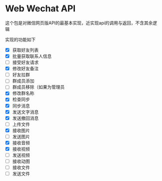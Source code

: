 # Web Wechat API

这个包是对微信网页版API的最基本实现，近实现api的调用与返回，不含其余逻辑

实现的功能如下

- [x] 获取好友列表
- [x] 批量获取联系人信息
- [ ] 接受好友请求
- [x] 修改好友备注
- [ ] 好友拉群
- [ ] 群成员添加
- [ ] 群成员移除（如果为管理员
- [x] 修改群名称
- [x] 检查同步
- [x] 同步消息
- [x] 发送文字消息
- [x] 发送撤回消息
- [ ] 上传文件
- [x] 接收图片
- [ ] 发送图片
- [x] 接收音频
- [x] 接收视频
- [ ] 发送视频
- [ ] 接收动图
- [ ] 接收文件
- [ ] 发送文件
